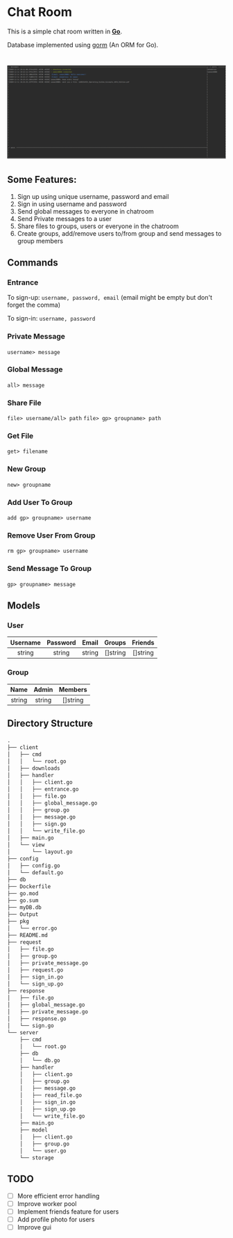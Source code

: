 # Chat Room
This is a simple chat room written in [**Go**](https://golang.org/).

Database implemented using [gorm](https://gorm.io/) (An ORM for Go).
# ![Chatroom Example App](Output)

## Some Features:
1. Sign up using unique username, password and email
2. Sign in using username and password
3. Send global messages to everyone in chatroom
4. Send Private messages to a user
5. Share files to groups, users or everyone in the chatroom
6. Create groups, add/remove users to/from group and send messages to group members  
 
## Commands
### Entrance
To sign-up: 
`username, password, email`
(email might be empty but don't forget the comma)

To sign-in: 
`username, password`
### Private Message
`username> message`
### Global Message
`all> message` 
### Share File
`file> username/all> path`
`file> gp> groupname> path`
### Get File
`get> filename`
### New Group
`new> groupname`
### Add User To Group
`add gp> groupname> username`
### Remove User From Group
`rm gp> groupname> username`
### Send Message To Group
`gp> groupname> message`

## Models

### User
|Username|Password| Email | Groups |  Friends  |
|:----:|:---------:|:---------:|:---------:|:---------:|
| string |  string |  string |  []string | []string     |

### Group
|  Name  | Admin | Members | 
|:----:|:---------:|:---------:|
| string |  string |  []string |

## Directory Structure
```
.
├── client
│   ├── cmd
│   │   └── root.go
│   ├── downloads
│   ├── handler
│   │   ├── client.go
│   │   ├── entrance.go
│   │   ├── file.go
│   │   ├── global_message.go
│   │   ├── group.go
│   │   ├── message.go
│   │   ├── sign.go
│   │   └── write_file.go
│   ├── main.go
│   └── view
│       └── layout.go
├── config
│   ├── config.go
│   └── default.go
├── db
├── Dockerfile
├── go.mod
├── go.sum
├── myDB.db
├── Output
├── pkg
│   └── error.go
├── README.md
├── request
│   ├── file.go
│   ├── group.go
│   ├── private_message.go
│   ├── request.go
│   ├── sign_in.go
│   └── sign_up.go
├── response
│   ├── file.go
│   ├── global_message.go
│   ├── private_message.go
│   ├── response.go
│   └── sign.go
└── server
    ├── cmd
    │   └── root.go
    ├── db
    │   └── db.go
    ├── handler
    │   ├── client.go
    │   ├── group.go
    │   ├── message.go
    │   ├── read_file.go
    │   ├── sign_in.go
    │   ├── sign_up.go
    │   └── write_file.go
    ├── main.go
    ├── model
    │   ├── client.go
    │   ├── group.go
    │   └── user.go
    └── storage
```

## TODO
- [ ] More efficient error handling
- [ ] Improve worker pool
- [ ] Implement friends feature for users
- [ ] Add profile photo for users
- [ ] Improve gui
